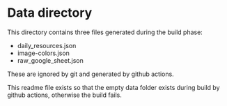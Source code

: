 # Data directory

This directory contains three files generated during the build phase:

- daily_resources.json
- image-colors.json
- raw_google_sheet.json

These are ignored by git and generated by github actions.

This readme file exists so that the empty data folder exists during build by github actions, otherwise the build fails.